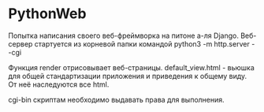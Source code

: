 # PythonWeb
Попытка написания своего веб-фреймворка на питоне а-ля Django.
Веб-сервер стартуется из корневой папки командой python3 -m http.server --cgi

Функция render отрисовывает веб-страницы. default_view.html - вьюшка для общей стандартизации приложения и приведения к общему виду. От неё наследуются все html.

cgi-bin скриптам необходимо выдавать права для выполнения.
